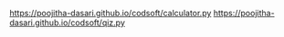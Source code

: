 https://poojitha-dasari.github.io/codsoft/calculator.py
https://poojitha-dasari.github.io/codsoft/qiz.py
